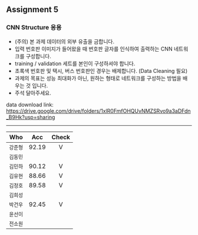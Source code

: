 ## Assignment 5

### CNN Structure 응용
- (주의) 본 과제 데이터의 외부 유출을 금합니다.
- 입력 번호판 이미지가 들어왔을 때 번호판 글자를 인식하여 출력하는 CNN 네트워크를 구성합니다.
- training / validation 세트를 본인이 구성하셔야 합니다.
- 초록색 번호판 및 택시, 버스 번호판인 경우는 배제합니다. (Data Cleaning 필요)
- 과제의 목표는 성능 최대화가 아닌, 원하는 형태로 네트워크를 구성하는 방법을 배우는 것 입니다.
- 주석 달아주세요. 

data download link: https://drive.google.com/drive/folders/1xlR0FmfOHQUvNMZSRvo9a3aDFdn_B9Hk?usp=sharing


---
| Who | Acc | Check |
|---|:---:|:---:|
| `강준형` | 92.19 | V |
| `김동민` |  |  |
| `김민하` | 90.12 | V |
| `김유현` | 88.66 | V |
| `김정호` | 89.58 | V | 
| `김희성` |  |  |  
| `박건우` | 92.45 | V | 
| `윤선이` |  |  | 
| `전소원` |  |  | 
